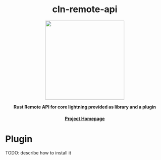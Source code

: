 <div align="center">
  <h1>cln-remote-api</h1>

  <img src="https://image.winudf.com/v2/image1/Y29tLmFwcC5yZXN0Y2xpZW50X2ljb25fMTU1NDg4MTMwM18wMjY/icon.png?w=&fakeurl=1" width="250" height="250" />

  <p>
    <strong> Rust Remote API for core lightning provided as library and a plugin </strong>
  </p>

  <h4>
    <a href="https://github.com/vincenzopalazzo/cln-rest-api-keet">Project Homepage</a>
  </h4>
</div>

# Plugin

TODO: describe how to install it
